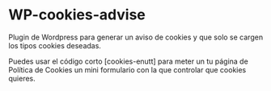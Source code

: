 # WP-cookies-advise
Plugin de Wordpress para generar un aviso de cookies y que solo se cargen los tipos cookies deseadas.

Puedes usar el código corto [cookies-enutt] para meter un tu página de Política de Cookies un mini formulario con la que controlar que cookies quieres.
